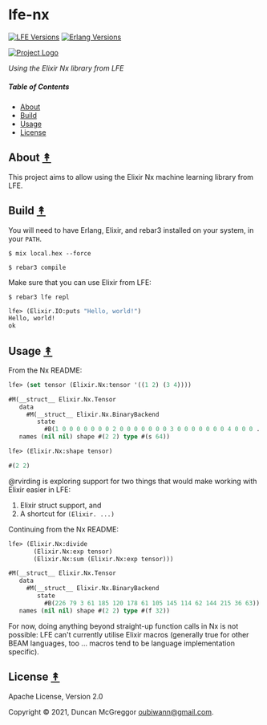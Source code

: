 # lfe-nx

[![LFE Versions][lfe badge]][lfe]
[![Erlang Versions][erlang badge]][version]

[![Project Logo][logo]][logo-large]

*Using the Elixir Nx library from LFE*

##### Table of Contents

* [About](#about-)
* [Build](#build-)
* [Usage](#usage-)
* [License](#license-)

## About [&#x219F;](#table-of-contents)

This project aims to allow using the Elixir Nx machine learning library from LFE.

## Build [&#x219F;](#table-of-contents)

You will need to have Erlang, Elixir, and rebar3 installed on your system, in your `PATH`.

``` shell
$ mix local.hex --force
```

```shell
$ rebar3 compile
```

Make sure that you can use Elixir from LFE:

```shell
$ rebar3 lfe repl
```

``` lisp
lfe> (Elixir.IO:puts "Hello, world!")
Hello, world!
ok
```

## Usage [&#x219F;](#table-of-contents)

From the Nx README:

``` lisp
lfe> (set tensor (Elixir.Nx:tensor '((1 2) (3 4))))
```
``` lisp
#M(__struct__ Elixir.Nx.Tensor
   data
     #M(__struct__ Elixir.Nx.BinaryBackend
        state
          #B(1 0 0 0 0 0 0 0 2 0 0 0 0 0 0 0 3 0 0 0 0 0 0 0 4 0 0 0 ...))
   names (nil nil) shape #(2 2) type #(s 64))
```
``` lisp
lfe> (Elixir.Nx:shape tensor)
```
``` lisp
#(2 2)
```

@rvirding is exploring support for two things that would make working with Elixir easier in LFE:

1. Elixir struct support, and
1. A shortcut for `(Elixir. ...)`

Continuing from the Nx README:

``` lisp
lfe> (Elixir.Nx:divide
       (Elixir.Nx:exp tensor)
       (Elixir.Nx:sum (Elixir.Nx:exp tensor)))
```
``` lisp
#M(__struct__ Elixir.Nx.Tensor
   data
     #M(__struct__ Elixir.Nx.BinaryBackend
        state
          #B(226 79 3 61 185 120 178 61 105 145 114 62 144 215 36 63))
   names (nil nil) shape #(2 2) type #(f 32))
```

For now, doing anything beyond straight-up function calls in Nx is not possible: LFE can't currently utilise Elixir macros (generally true for other BEAM languages, too ... macros tend to be language implementation specific).

## License [&#x219F;](#table-of-contents)

Apache License, Version 2.0

Copyright © 2021, Duncan McGreggor <oubiwann@gmail.com>.

<!-- Named page links below: /-->

[logo]: https://avatars1.githubusercontent.com/u/3434967?s=250
[logo-large]: https://avatars1.githubusercontent.com/u/3434967
[lfe]: https://github.com/rvirding/lfe
[lfe badge]: https://img.shields.io/badge/lfe-1.3.0-blue.svg
[erlang badge]: https://img.shields.io/badge/erlang-19%20to%2023-blue.svg
[version]: https://github.com/lfe/examples/blob/master/lfe-nx/rebar.config
